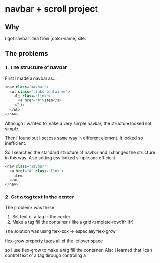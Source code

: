 # navbar + scroll project

## Why

I got navbar Idea from [color-name] site.

## The problems

### 1. The structure of navbar

First I made a navbar as...

```javascript
<nav class="navbar">
  <ul class="links-container">
    <li class="link">
      <a href="#">item</a>
    </li>
  </ul>
</nav>
```

Although I wanted to make a very simple navbar, the structure looked not simple.

Then I found out I set css same way in different element. It looked so inefficient.

So I searched the standard structure of navbar and I changed the structure in this way.
Also setting css looked simple and efficient.

```javascript
<nav class="navbar">
  <a href="#" class="link">
    item
  </a>
</nav>
```

### 2. Set a tag text in the center

The problems was these

1. Set text of a tag in the center
2. Make a tag fill the container ( like a grid-template-row:1fr 1fr)

The solution was using flex-box -> especially flex-grow

flex-grow property takes all of the leftover space

so I use flex-grow to make a tag fill the container. Also I learned that I can control text of a tag through controling a
